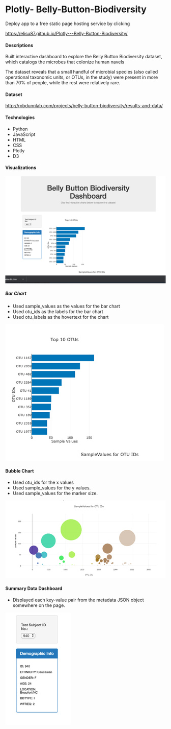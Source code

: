 # Plotly- Belly-Button-Biodiversity

Deploy app to a free static page hosting service by clicking

https://elisu87.github.io/Plotly---Belly-Button-Biodiversity/


#### Descriptions
Built  interactive dashboard to explore the Belly Button Biodiversity dataset, which catalogs the microbes that colonize human navels

The dataset reveals that a small handful of microbial species (also called operational taxonomic units, or OTUs, in the study) were present in more than 70% of people, while the rest were relatively rare.

#### Dataset
http://robdunnlab.com/projects/belly-button-biodiversity/results-and-data/


#### Technologies
- Python
- JavaScript
- HTML
- CSS 
- Plotly
- D3

#### Visualizations

![](images/WebPageOverview.png)

##### Bar Chart 

- Used sample_values as the values for the bar chart
- Used otu_ids as the labels for the bar chart
- Used otu_labels as the hovertext for the chart

![](images/Top10.png)


#### Bubble Chart 

- Used otu_ids for the x values
- Used sample_values for the y values.
- Used sample_values for the marker size.

![](images/BubbleChart.png)


#### Summary Data Dashboard 

- Displayed each key-value pair from the metadata JSON object somewhere on the page.

![](images/InfoDisplay.png)



